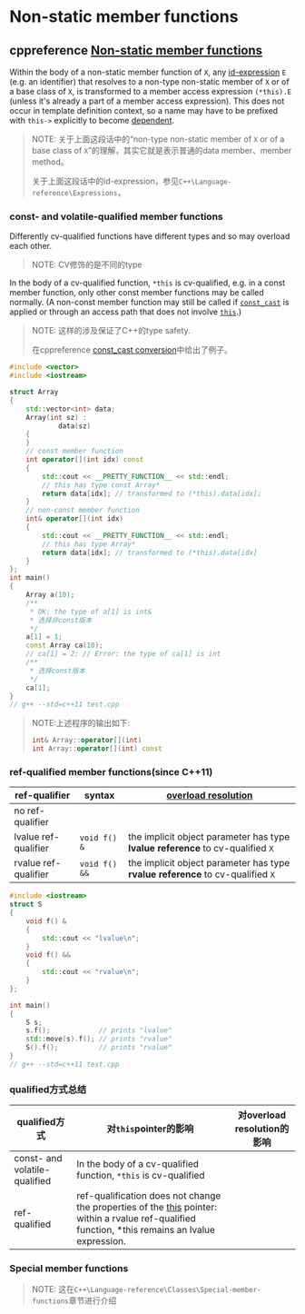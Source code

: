 # Non-static member functions



## cppreference [Non-static member functions](https://en.cppreference.com/w/cpp/language/member_functions)



Within the body of a non-static member function of `X`, any [id-expression](https://en.cppreference.com/w/cpp/language/expressions) `E` (e.g. an identifier) that resolves to a non-type non-static member of `X` or of a base class of `X`, is transformed to a member access expression `(*this).E` (unless it's already a part of a member access expression). This does not occur in template definition context, so a name may have to be prefixed with `this->` explicitly to become [dependent](https://en.cppreference.com/w/cpp/language/dependent_name).

> NOTE: 关于上面这段话中的“non-type non-static member of `X` or of a base class of `X`”的理解，其实它就是表示普通的data member、member method。
>
> 关于上面这段话中的id-expression，参见`C++\Language-reference\Expressions`，



### const- and volatile-qualified member functions

Differently cv-qualified functions have different types and so may overload each other.

> NOTE: CV修饰的是不同的type

In the body of a cv-qualified function, `*this` is cv-qualified, e.g. in a const member function, only other const member functions may be called normally. (A non-const member function may still be called if [`const_cast`](https://en.cppreference.com/w/cpp/language/const_cast) is applied or through an access path that does not involve [`this`](https://en.cppreference.com/w/cpp/language/this).)

> NOTE: 这样的涉及保证了C++的type safety.
>
> 在cppreference [const_cast conversion](https://en.cppreference.com/w/cpp/language/const_cast)中给出了例子。

```c++
#include <vector>
#include <iostream>

struct Array
{
	std::vector<int> data;
	Array(int sz) :
			data(sz)
	{
	}
	// const member function
	int operator[](int idx) const
	{
		std::cout << __PRETTY_FUNCTION__ << std::endl;
		// this has type const Array*
		return data[idx]; // transformed to (*this).data[idx];
	}
	// non-const member function
	int& operator[](int idx)
	{
		std::cout << __PRETTY_FUNCTION__ << std::endl;
		// this has type Array*
		return data[idx]; // transformed to (*this).data[idx]
	}
};
int main()
{
	Array a(10);
	/**
	 * OK: the type of a[1] is int&
	 * 选择非const版本
	 */
	a[1] = 1;
	const Array ca(10);
	// ca[1] = 2; // Error: the type of ca[1] is int
	/**
	 * 选择const版本
	 */
	ca[1];
}
// g++ --std=c++11 test.cpp
```

> NOTE:上述程序的输出如下:
>
> ```c++
> int& Array::operator[](int)
> int Array::operator[](int) const
> ```
>
> 

### ref-qualified member functions(since C++11)

| ref-qualifier        | syntax        | [overload resolution](https://en.cppreference.com/w/cpp/language/overload_resolution) |
| -------------------- | ------------- | ------------------------------------------------------------ |
| no ref-qualifier     |               |                                                              |
| lvalue ref-qualifier | `void f() &`  | the implicit object parameter has type **lvalue reference** to cv-qualified `X` |
| rvalue ref-qualifier | `void f() &&` | the implicit object parameter has type **rvalue reference** to cv-qualified `X` |



```c++
#include <iostream>
struct S
{
	void f() &
	{
		std::cout << "lvalue\n";
	}
	void f() &&
	{
		std::cout << "rvalue\n";
	}
};

int main()
{
	S s;
	s.f();            // prints "lvalue"
	std::move(s).f(); // prints "rvalue"
	S().f();          // prints "rvalue"
}
// g++ --std=c++11 test.cpp

```

### qualified方式总结

| qualified方式                 | 对`this`pointer的影响                                        | 对overload resolution的影响 |
| ----------------------------- | ------------------------------------------------------------ | --------------------------- |
| const- and volatile-qualified | In the body of a cv-qualified function, `*this` is cv-qualified |                             |
| ref-qualified                 | ref-qualification does not change the properties of the [this](https://en.cppreference.com/w/cpp/language/this) pointer: within a rvalue ref-qualified function, *this remains an lvalue expression. |                             |



### Special member functions

> NOTE: 这在`C++\Language-reference\Classes\Special-member-functions`章节进行介绍

